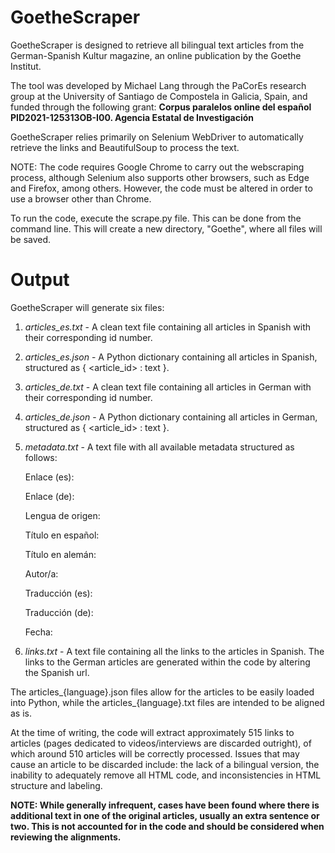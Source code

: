 # GoetheScraper

GoetheScraper is designed to retrieve all bilingual text articles from the German-Spanish Kultur magazine, an online publication by the Goethe Institut.

The tool was developed by Michael Lang through the PaCorEs research group at the University of Santiago de Compostela in Galicia, Spain, and funded through the following grant: **Corpus paralelos online del español PID2021-125313OB-I00. Agencia Estatal de Investigación**

GoetheScraper relies primarily on Selenium WebDriver to automatically retrieve the links and BeautifulSoup to process the text.

NOTE: The code requires Google Chrome to carry out the webscraping process, although Selenium also supports other browsers, such as Edge and Firefox, among others. However, the code must be altered in order to use a browser other than Chrome. 

To run the code, execute the scrape.py file. This can be done from the command line. This will create a new directory, "Goethe", where all files will be saved. 

# Output

GoetheScraper will generate six files:

1) *articles_es.txt* - A clean text file containing all articles in Spanish with their corresponding id number.
2) *articles_es.json* -  A Python dictionary containing  all articles in Spanish, structured as { <article_id> : text }.
3) *articles_de.txt* - A clean text file containing all articles in German with their corresponding id number.
4) *articles_de.json* -  A Python dictionary containing  all articles in German, structured as { <article_id> : text }.
5) *metadata.txt* - A text file with all available metadata structured as follows:

    Enlace (es):
   
    Enlace (de):
   
    Lengua de origen:
    
    Título en español:
   
    Título en alemán:
   
    Autor/a:

    Traducción (es):

    Traducción (de): 

    Fecha: 
  
6) *links.txt* - A text file containing all the links to the articles in Spanish. The links to the German articles are generated within the code by altering the Spanish url.

The articles_{language}.json files allow for the articles to be easily loaded into Python, while the articles_{language}.txt files are intended to be aligned as is.

At the time of writing, the code will extract approximately 515 links to articles (pages dedicated to videos/interviews are discarded outright), of which around 510 articles will be correctly processed. Issues that may cause an article to be discarded include: the lack of a bilingual version, the inability to adequately remove all HTML code, and inconsistencies in HTML structure and labeling. 

**NOTE: While generally infrequent, cases have been found where there is additional text in one of the original articles, usually an extra sentence or two. This is not accounted for in the code and should be considered when reviewing the alignments.**

